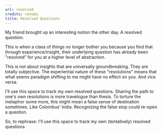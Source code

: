 ```yaml
---
url: resolved
credits: renuka
title: Resolved Questions
---
```


My friend brought up an interesting notion the other day. A resolved question.

This is when a class of things no longer bother you because you find that through experience/insight, their underlying question has already been "resolved" for you at a higher level of abstraction.

This is not about insights that are universally groundbreaking. They are totally subjective. The experiential nature of these "resolutions" means that what seems paradigm shifting to me might have no effect on you. And vice versa. 

I'll use this space to track my own resolved questions. Sharing the path to one's own resolutions is more travelogue than thesis. To torture the metaphor some more, this might mean a false sense of destination sometimes. Like Colombus' India. Recognizing the false stop could re-open a question.

So, to rephrase: I'll use this space to track my own (tentatively) resolved questions

